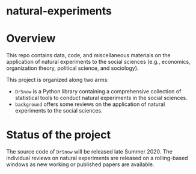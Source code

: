 # natural-experiments

# Overview

This repo contains data, code, and miscellaneous materials on the application
of natural experiments to the social sciences (e.g., economics, organization
theory, political science, and sociology).

This project is organized along two arms:

+ `DrSnow` is a Python library containing a comprehensive collection of
  statistical tools to conduct natural experiments in the social sciences.
+ `background` offers some reviews on the application of natural
   experiments to the social sciences. 


# Status of the project

The source code of `DrSnow` will be released late Summer 2020. The individual
 reviews on natural experiments are released on a rolling-based windows as
  new working or published papers are available.
